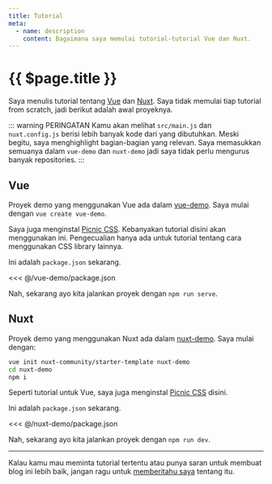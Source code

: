 ```yaml
---
title: Tutorial
meta:
  - name: description
    content: Bagaimana saya memulai tutorial-tutorial Vue dan Nuxt.
---
```


# {{ $page.title }}

Saya menulis tutorial tentang [Vue](https://vuejs.org/) dan [Nuxt](https://nuxtjs.org/). Saya tidak memulai tiap tutorial from scratch, jadi berikut adalah awal proyeknya.

::: warning PERINGATAN
Kamu akan melihat `src/main.js` dan `nuxt.config.js` berisi lebih banyak kode dari yang dibutuhkan. Meski begitu, saya menghighlight bagian-bagian yang relevan. Saya memasukkan semuanya dalam `vue-demo` dan `nuxt-demo` jadi saya tidak perlu mengurus banyak repositories.
:::

## Vue

Proyek demo yang menggunakan Vue ada dalam [vue-demo](https://github.com/yasminzy/blog/tree/master/vue-demo). Saya mulai dengan `vue create vue-demo`.

Saya juga menginstal [Picnic CSS](https://github.com/franciscop/picnic). Kebanyakan tutorial disini akan menggunakan ini. Pengecualian hanya ada untuk tutorial tentang cara menggunakan CSS library lainnya.

Ini adalah `package.json` sekarang.

<<< @/vue-demo/package.json

Nah, sekarang ayo kita jalankan proyek dengan `npm run serve`.

## Nuxt

Proyek demo yang menggunakan Nuxt ada dalam [nuxt-demo](https://github.com/yasminzy/blog/tree/master/nuxt-demo). Saya mulai dengan:

```bash
vue init nuxt-community/starter-template nuxt-demo
cd nuxt-demo
npm i
```

Seperti tutorial untuk Vue, saya juga menginstal [Picnic CSS](https://github.com/franciscop/picnic) disini.

Ini adalah `package.json` sekarang.

<<< @/nuxt-demo/package.json

Nah, sekarang ayo kita jalankan proyek dengan `npm run dev`.

---

Kalau kamu mau meminta tutorial tertentu atau punya saran untuk membuat blog ini lebih baik, jangan ragu untuk [memberitahu saya](mailto:yasmin@yasminzy.com) tentang itu.
